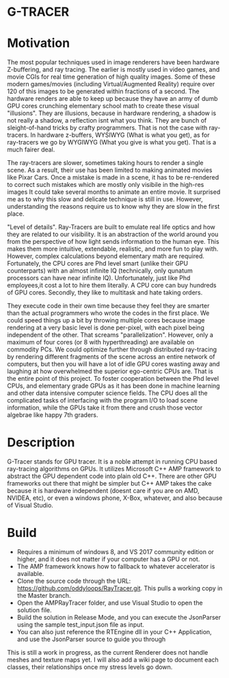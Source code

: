 # G-TRACER

# Motivation
The most popular techniques used in image renderers have been hardware Z-buffering, and ray tracing. The earlier is mostly used in video games, and movie
CGIs for real time generation of high quality images. Some of these modern games/movies (including Virtual/Augmented
Reality) require over 120 of this images to be generated within fractions of a second. The hardware renders are able to keep up because they have an army
of dumb GPU cores crunching elementary school math to create these visual "illusions". They are illusions, because in hardware rendering, a shadow is not really a shadow,
a reflection isnt what you think. They are bunch of sleight-of-hand tricks by crafty programmers. That is not the case with ray-tracers. In hardware z-buffers, WYSIWYG (What is
what you get), as for ray-tracers we go by WYGIWYG (What you give is what you get). That is a much fairer deal.

The ray-tracers are slower, sometimes taking hours to render a single scene. As a result, their use has been limited to making animated movies 
like Pixar Cars. Once a mistake is made in  a scene, it has to be re-rendered to correct such mistakes which are mostly only visibile in the high-res images
It could take several months to animate an entire movie. It surprised me as to why this slow and delicate technique is still in use. However, understanding the reasons require us
to know why they are slow in the first place. 

"Level of details". Ray-Tracers are built to emulate real life optics and how they are related to our visibility. It is an 
abstraction of the world around you from the perspective of how light sends information to the human eye. This makes them more intuitive, extendable, realistic, and more fun to play with.
However, complex calculations beyond elementary math are required. Fortunately, the CPU cores are Phd level smart (unlike their GPU counterparts) with an almost 
infinite IQ (technically, only qunatum processors can have near infinite IQ). Unfortunately, just like Phd employees,it cost a lot to hire them literally. 
A CPU core can buy hundreds of GPU cores. Secondly, they like to multitask and hate taking orders. 

They execute code in their own time because they feel they are smarter than the actual programmers who wrote the codes in the first place. We could speed things up a bit by throwing  multiple cores because image rendering
at a very basic level is done per-pixel, with each pixel being independent of the other. That screams "parallelization". However, only a maximum of four cores (or 8 with hyperthreading)
are available on commodity PCs. We could optimize further through distributed ray-tracing by rendering different fragments of the scene across an entire network of computers, but then you 
will have a lot of idle GPU cores wasting away and laughing at how overwhelmed the superior ego-centric CPUs are. That is the entire point of this project. To foster cooperation 
between the Phd level CPUs, and elementary grade GPUs as it has been done in machine learning and other data intensive computer science fields. The CPU does all the complicated tasks
of interfacing with the program I/O to load scene information, while the GPUs take it from there and crush those vector algebrae like happy 7th graders.



# Description
G-Tracer stands for GPU tracer. It is a noble attempt in running CPU based ray-tracing algorithms on GPUs. It utilizes Microsoft C++ AMP framework to abstract the GPU dependent code into 
plain old C++. There are other GPU frameworks out there that might be simpler but C++ AMP takes the cake because it is hardware independent (doesnt care if you are on AMD, NVIDEA, etc), or
even a windows phone, X-Box, whatever, and also because of Visual Studio.


# Build
- Requires a minimum of windows 8, and VS 2017 community edition or higher, and it does not matter if your computer has a GPU or not. 
- The AMP framework knows how to fallback to whatever accelerator is available.
- Clone the source code through the URL: https://github.com/oddyloops/RayTracer.git. This pulls a working copy in the Master branch. 
- Open the AMPRayTracer folder, and use Visual Studio to open the solution file.
- Build the solution in Release Mode, and you can execute the JsonParser using the sample test_input.json file as input.
- You can also just reference the RTEngine dll in your C++ Application, and use the JsonParser source to guide you through


This is still a work in progress, as the current Renderer does not handle meshes and texture maps yet. I will also add a wiki page to 
document each classes, their relationships once my stress levels go down.






